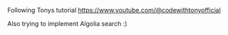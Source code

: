 Following Tonys tutorial
https://www.youtube.com/@codewithtonyofficial

Also trying to implement Algolia search :)
